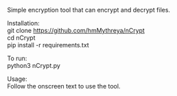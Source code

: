 Simple encryption tool that can encrypt and decrypt files. 

Installation:  
git clone https://github.com/hmMythreya/nCrypt  
cd nCrypt  
pip install -r requirements.txt  

To run:  
python3 nCrypt.py

Usage:  
Follow the onscreen text to use the tool.
